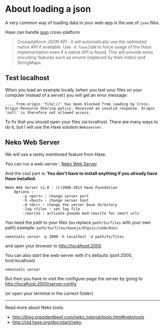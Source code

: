 # About loading a json

A very common way of loading data in your web-app is the use of `json` files.

Haxe can handle [json](http://api.haxe.org/haxe/Json.html) cross-platform

> Crossplatform JSON API : it will automatically use the optimized native API if available.
> Use `-D haxeJSON` to force usage of the Haxe implementation even if a native API is found. This will provide extra encoding features such as enums (replaced by their index) and StringMaps.


## Test localhost

When you load an example locally (when you test your files on your computer instead of a server) you will get an error message:

```
.... from origin 'file://' has been blocked from loading by Cross-Origin Resource Sharing policy: Received an invalid response. Origin 'null' is therefore not allowed access.

```

To fix that you should open your files via localhost.
There are many ways to do it, but I will use the Haxe solution `Nekoserver`.


## Neko Web Server

We will use a rarely mentioned feature from Haxe.

You can run a web-server : [Neko Web Server](http://old.haxe.org/doc/start/neko#using-the-neko-development-webserver-to-serve-http-requests-whose-contents-are-generated-by-haxe)


And the cool part is:
**You don't have to install anything if you already have Haxe installed.**


```
Neko Web Server v1.0 - (c)2006-2013 Haxe Foundation
	Options :
		-p <port> : change server port
		-h <host> : change server host
		-d <dir> : change the server base directory
		-log <file> : set log file
		-rewrite : activate pseudo mod-rewrite for smart urls
```


You need the path to your files (so replace `path/to/files` with your own path)
*example:* `path/to/files/haxejs/07pixi/code/bin/`

```
nekotools server -p 2000 -h localhost -d path/to/files
```

and open your browser to <http://localhost:2000>


You can also start the web-server with it's defaults (port:2000, host:localhost)

```
nekotools server
```

But then you have to visit the configure-page the server by going to <http://localhost:2000/server:config>

(or open your terminal in the correct folder)

----

Read more about Neko tools:

* <http://blog.presidentbeef.com/neko_tutorial/tools.html#nekotools>
* <http://old.haxe.org/doc/start/neko>
